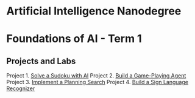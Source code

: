 # Artificial Intelligence Nanodegree

# Foundations of AI - Term 1
## Projects and Labs

Project 1. [Solve a Sudoku with AI](1_foundations/1_sudoku/)
Project 2. [Build a Game-Playing Agent](1_foundations/2_isolation/)
Project 3. [Implement a Planning Search](1_foundations/3_planning/)
Project 4. [Build a Sign Language Recognizer](1_foundations/4_recognizer/)
